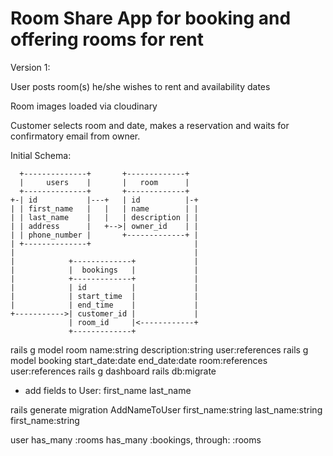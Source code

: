 # Room Share App for booking and offering rooms for rent

Version 1: 

User posts room(s) he/she wishes to rent and availability dates

Room images loaded via cloudinary

Customer selects room and date, makes a reservation and waits for confirmatory email from owner.

Initial Schema:


```
  +--------------+       +-------------+
  |     users    |       |   room      |
  +--------------+       +-------------+
+-| id           |---+   | id          |-+
| | first_name   |   |   | name        | |
| | last_name    |   |   | description | |
| | address      |   +-->| owner_id    | |
| | phone_number |       +-------------+ |
| +--------------+                       |
|                                        |
|            +-------------+             |
|            |  bookings   |             |
|            +-------------+             |
|            | id          |             |
|            | start_time  |             |
|            | end_time    |             |
+----------->| customer_id |             |
             | room_id     |<------------+
             +-------------+

```


rails g model room name:string description:string user:references
rails g model booking start_date:date end_date:date room:references user:references
rails g dashboard
rails db:migrate

- add fields to User:
	first_name
	last_name
	
rails generate migration AddNameToUser first_name:string last_name:string first_name:string


user
has_many :rooms
  has_many :bookings, through: :rooms









